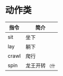 # 动作类
| 指令                                                          | 简介                         |
| ------------------------------------------------------------- | ---------------------------- |
| <MinecraftCommand class="borderless">sit</MinecraftCommand>   | 坐下                         |
| <MinecraftCommand class="borderless">lay</MinecraftCommand>   | 躺下                         |
| <MinecraftCommand class="borderless">crawl</MinecraftCommand> | 爬行                         |
| <MinecraftCommand class="borderless">spin</MinecraftCommand>  | 龙王开转 <small>（什</small> |